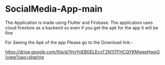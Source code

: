 # SocialMedia-App-main
The Application is made using Flutter and Firsbase. The application uses cloud firestore as a backend so even if you get the apk for the app it will be fine



For Seeing the Apk of the app Please go to the Download link:-

https://drive.google.com/file/d/1HvYnEBGELEcnT2N117FHCQYKMweeHwpG/view?usp=sharing
